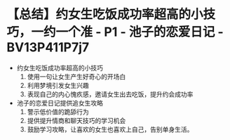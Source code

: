 # 【总结】约女生吃饭成功率超高的小技巧，一约一个准 - P1 - 池子的恋爱日记 - BV13P411P7j7

-   约女生吃饭成功率超高的小技巧
    1.  使用一句让女生产生好奇心的开场白
    2.  利用梦境引发女生兴趣
    3.  表现自己的内心愧疚感，邀请女生出去吃饭，提升约会成功率
-   池子的恋爱日记提供追女生攻略
    1.  警示低价值的跪舔行为
    2.  提供提升情商和聊天技巧的学习机会
    3.  鼓励学习攻略，让喜欢的女生也喜欢上自己，告别单身生活。